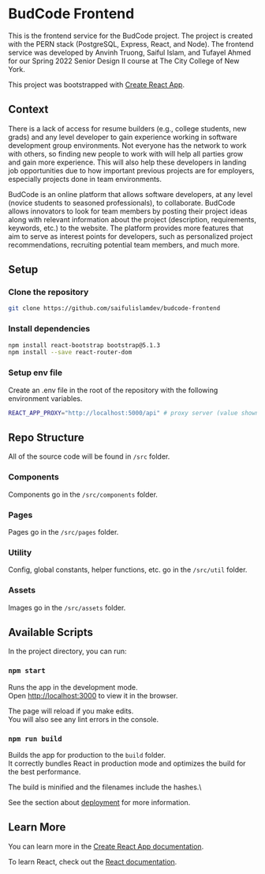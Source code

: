 # BudCode Frontend

This is the frontend service for the BudCode project. The project is created with the PERN stack (PostgreSQL, Express, React, and Node). The frontend service was developed by Anvinh Truong, Saiful Islam, and Tufayel Ahmed for our Spring 2022 Senior Design II course at The City College of New York.

This project was bootstrapped with [Create React App](https://github.com/facebook/create-react-app).

## Context

There is a lack of access for resume builders (e.g., college students, new grads) and any level developer to gain experience working in software development group environments. Not everyone has the network to work with others, so finding new people to work with will help all parties grow and gain more experience. This will also help these developers in landing job opportunities due to how important previous projects are for employers, especially projects done in team environments.

BudCode is an online platform that allows software developers, at any level (novice students to seasoned professionals), to collaborate. BudCode allows innovators to look for team members by posting their project ideas along with relevant information about the project (description, requirements, keywords, etc.) to the website. The platform provides more features that aim to serve as interest points for developers, such as personalized project recommendations, recruiting potential team members, and much more.

## Setup

### Clone the repository

```bash
git clone https://github.com/saifulislamdev/budcode-frontend
```

### Install dependencies

```bash
npm install react-bootstrap bootstrap@5.1.3
npm install --save react-router-dom
```

### Setup env file

Create an .env file in the root of the repository with the following environment variables.

```bash
REACT_APP_PROXY="http://localhost:5000/api" # proxy server (value shown is default)
```

## Repo Structure

All of the source code will be found in `/src` folder.

### Components

Components go in the `/src/components` folder.

### Pages

Pages go in the `/src/pages` folder.

### Utility

Config, global constants, helper functions, etc. go in the `/src/util` folder.

### Assets

Images go in the `/src/assets` folder.

## Available Scripts

In the project directory, you can run:

### `npm start`

Runs the app in the development mode.\
Open [http://localhost:3000](http://localhost:3000) to view it in the browser.

The page will reload if you make edits.\
You will also see any lint errors in the console.

### `npm run build`

Builds the app for production to the `build` folder.\
It correctly bundles React in production mode and optimizes the build for the best performance.

The build is minified and the filenames include the hashes.\

See the section about [deployment](https://facebook.github.io/create-react-app/docs/deployment) for more information.

## Learn More

You can learn more in the [Create React App documentation](https://facebook.github.io/create-react-app/docs/getting-started).

To learn React, check out the [React documentation](https://reactjs.org/).

